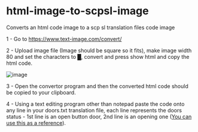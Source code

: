 # html-image-to-scpsl-image
Converts an html code image to a scp sl translation files code image

1 - Go to https://www.text-image.com/convert/  

2 - Upload image file (Image should be square so it fits), make image width 80 and set the characters to █, convert and press show html and copy the html code.  

![image](https://user-images.githubusercontent.com/78720364/213665313-2cd3bf2f-5df8-400a-a30f-984bd54d7d32.png)

3 - Open the convertor program and then the converted html code should be copied to your clipboard.  

4 - Using a text editing program other than notepad paste the code onto any line in your doors.txt translation file, each line represents the doors status - 1st line is an open button door, 2nd line is an opening one ([You can use this as a reference](https://raw.githubusercontent.com/northwood-studios/SCPSL-Translations/master/Translations/English%20(default)/Doors.txt)).
